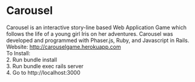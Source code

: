 # Carousel
Carousel is an interactive story-line based Web Application Game which follows the life of a young girl Iris on her adventures. Carousel was developed and programmed with Phaser.js, Ruby, and Javascript in Rails. <br/>
Website: http://carouselgame.herokuapp.com <br/>
To Install:	<br />
2. Run bundle install	<br />
3. Run bundle exec rails server	<br />
4. Go to http://localhost:3000
